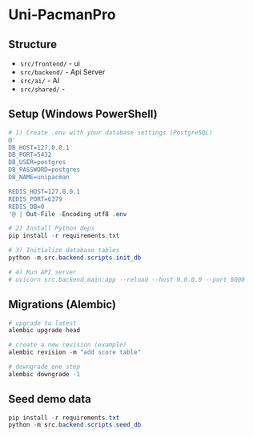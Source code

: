# Uni-PacmanPro

## Structure

- `src/frontend/` - ui
- `src/backend/` - Api Server
- `src/ai/` - AI
- `src/shared/` - 

## Setup (Windows PowerShell)
```powershell
# 1) Create .env with your database settings (PostgreSQL)
@'
DB_HOST=127.0.0.1
DB_PORT=5432
DB_USER=postgres
DB_PASSWORD=postgres
DB_NAME=unipacman

REDIS_HOST=127.0.0.1
REDIS_PORT=6379
REDIS_DB=0
'@ | Out-File -Encoding utf8 .env

# 2) Install Python deps
pip install -r requirements.txt

# 3) Initialize database tables
python -m src.backend.scripts.init_db

# 4) Run API server
# uvicorn src.backend.main:app --reload --host 0.0.0.0 --port 8000
```

## Migrations (Alembic)
```powershell
# upgrade to latest
alembic upgrade head

# create a new revision (example)
alembic revision -m "add score table"

# downgrade one step
alembic downgrade -1
```

## Seed demo data
```powershell
pip install -r requirements.txt
python -m src.backend.scripts.seed_db
```

